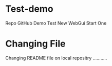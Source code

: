 # Test-demo

Repo GitHub Demo Test
New WebGui
Start One

# Changing File
Changing README file on local repositry ...........
